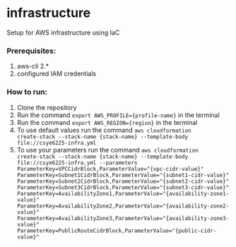 # infrastructure
Setup for AWS infrastructure using IaC


### Prerequisites:
1) aws-cli 2.*
2) configured IAM credentials


### How to run:
1) Clone the repository
2) Run the command <code>export AWS_PROFILE={profile-name}</code> in the terminal
3) Run the command <code>export AWS_REGION={region}</code> in the terminal
4) To use default values run the command <code>aws cloudformation create-stack --stack-name {stack-name} --template-body file://csye6225-infra.yml</code>
5) To use your parameters run the command <code>aws cloudformation create-stack --stack-name {stack-name} --template-body file://csye6225-infra.yml --parameters ParameterKey=VPCCidrBlock,ParameterValue="{vpc-cidr-value}" ParameterKey=Subnet1CidrBlock,ParameterValue="{subnet1-cidr-value}" ParameterKey=Subnet2CidrBlock,ParameterValue="{subnet2-cidr-value}" ParameterKey=Subnet3CidrBlock,ParameterValue="{subnet3-cidr-value}" ParameterKey=AvailabilityZone1,ParameterValue="{availability-zone1-value}" ParameterKey=AvailabilityZone2,ParameterValue="{availability-zone2-value}" ParameterKey=AvailabilityZone3,ParameterValue="{availability-zone3-value}" ParameterKey=PublicRouteCidrBlock,ParameterValue="{public-cidr-value}"</code>
